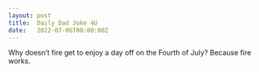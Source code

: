 ```yaml
---
layout: post
title:  Daily Dad Joke 4U
date:   2022-07-06T00:00:00Z
---
```

Why doesn’t fire get to enjoy a day off on the Fourth of July? Because fire works.
